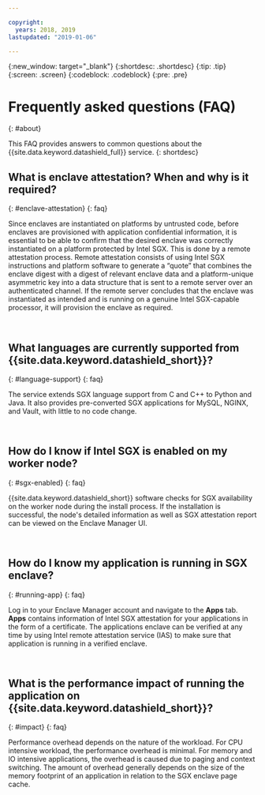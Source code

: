 ```yaml
---

copyright:
  years: 2018, 2019
lastupdated: "2019-01-06"

---
```


{:new_window: target="_blank"}
{:shortdesc: .shortdesc}
{:tip: .tip}
{:screen: .screen}
{:codeblock: .codeblock}
{:pre: .pre}

# Frequently asked questions (FAQ)
{: #about}

This FAQ provides answers to common questions about the {{site.data.keyword.datashield_full}} service.
{: shortdesc}


## What is enclave attestation? When and why is it required?
{: #enclave-attestation}
{: faq}

Since enclaves are instantiated on platforms by untrusted code, before enclaves are provisioned with application confidential information, it is essential to be able to confirm that the desired enclave was correctly instantiated on a platform protected by Intel SGX. This is done by a remote attestation process. Remote attestation consists of using Intel SGX instructions and platform software to generate a “quote” that combines the enclave digest with a digest of relevant enclave data and a platform-unique asymmetric key into a data structure that is sent to a remote server over an authenticated channel. If the remote server concludes that the enclave was instantiated as intended and is running on a genuine Intel SGX-capable processor, it will provision the enclave as required.

</br>

##	What languages are currently supported from {{site.data.keyword.datashield_short}}?
{: #language-support}
{: faq}

The service extends SGX language support from C and C++ to Python and Java. It also provides pre-converted SGX applications for MySQL, NGINX, and Vault, with little to no code change.

</br>

##	How do I know if Intel SGX is enabled on my worker node?
{: #sgx-enabled}
{: faq}

{{site.data.keyword.datashield_short}} software checks for SGX availability on the worker node during the install process. If the installation is successful, the node's detailed information as well as SGX attestation report can be viewed on the Enclave Manager UI.

</br>

##	How do I know my application is running in SGX enclave?
{: #running-app}
{: faq}

Log in to your Enclave Manager account and navigate to the **Apps** tab. **Apps** contains information of Intel SGX attestation for your applications in the form of a certificate. The applications enclave can be verified at any time by using Intel remote attestation service (IAS) to make sure that application is running in a verified enclave.

</br>

##	What is the performance impact of running the application on {{site.data.keyword.datashield_short}}?
{: #impact}
{: faq}

Performance overhead depends on the nature of the workload. For CPU intensive workload, the performance overhead is minimal. For memory and IO intensive applications, the overhead is caused due to paging and context switching. The amount of overhead generally depends on the size of the memory footprint of an application in relation to the SGX enclave page cache.

</br>
